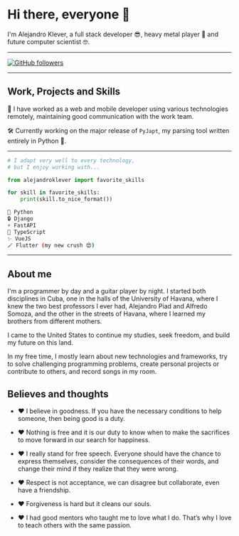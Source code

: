 # Hi there, everyone 👋

I'm Alejandro Klever, a full stack developer 😎, heavy metal player 🎸 and future computer scientist 🤓.

---

[![GitHub followers](https://img.shields.io/github/followers/alejandroklever?label=Follow%20on%20Github&style=flat&color=lightgray&logo=github)](https://github.com/alejandroklever)

---

## Work, Projects and Skills

💼 I have worked as a web and mobile developer using various technologies remotely, maintaining good communication with the work team.

🛠️ Currently working on the major release of `PyJapt`, my parsing tool written entirely in Python 🐍.

---

```python
# I adapt very well to every technology,
# but I enjoy working with...

from alejandroklever import favorite_skills

for skill in favorite_skills:
    print(skill.to_nice_format())
```

```bash
🐍 Python
🔒 Django
⚡ FastAPI
🧩 TypeScript
✨ VueJS
🪄 Flutter (my new crush 😍)
```

---

## About me

I'm a programmer by day and a guitar player by night. I started both disciplines in Cuba, one in the halls of the University of Havana, where I knew the two best professors I ever had, Alejandro Piad and Alfredo Somoza, and the other in the streets of Havana, where I learned my brothers from different mothers.

I came to the United States to continue my studies, seek freedom, and build my future on this land.

In my free time, I mostly learn about new technologies and frameworks, try to solve challenging programming problems, create personal projects or contribute to others, and record songs in my room.

## Believes and thoughts

- ❤️ I believe in goodness. If you have the necessary conditions to help someone, then being good is a duty.

- ❤️ Nothing is free and it is our duty to know when to make the sacrifices to move forward in our search for happiness.

- ❤️ I really stand for free speech. Everyone should have the chance to express themselves, consider the consequences of their words, and change their mind if they realize that they were wrong.

- ❤️ Respect is not acceptance, we can disagree but collaborate, even have a friendship.

- ❤️ Forgiveness is hard but it cleans our souls.

- ❤️ I had good mentors who taught me to love what I do. That’s why I love to teach others with the same passion.
